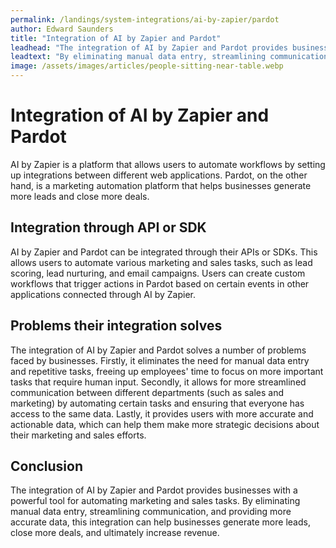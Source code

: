 ```yaml
---
permalink: /landings/system-integrations/ai-by-zapier/pardot
author: Edward Saunders
title: "Integration of AI by Zapier and Pardot"
leadhead: "The integration of AI by Zapier and Pardot provides businesses with a powerful tool for automating marketing and sales tasks"
leadtext: "By eliminating manual data entry, streamlining communication, and providing more accurate data, this integration can help businesses generate more leads, close more deals, and ultimately increase revenue."
image: /assets/images/articles/people-sitting-near-table.webp
---
```

<div class="arttext">	<h1>Integration of AI by Zapier and Pardot</h1>
	<p>AI by Zapier is a platform that allows users to automate workflows by setting up integrations between different web applications. Pardot, on the other hand, is a marketing automation platform that helps businesses generate more leads and close more deals. </p>
	<h2>Integration through API or SDK</h2>
	<p>AI by Zapier and Pardot can be integrated through their APIs or SDKs. This allows users to automate various marketing and sales tasks, such as lead scoring, lead nurturing, and email campaigns. Users can create custom workflows that trigger actions in Pardot based on certain events in other applications connected through AI by Zapier. </p>
	<h2>Problems their integration solves</h2>
	<p>The integration of AI by Zapier and Pardot solves a number of problems faced by businesses. Firstly, it eliminates the need for manual data entry and repetitive tasks, freeing up employees' time to focus on more important tasks that require human input. Secondly, it allows for more streamlined communication between different departments (such as sales and marketing) by automating certain tasks and ensuring that everyone has access to the same data. Lastly, it provides users with more accurate and actionable data, which can help them make more strategic decisions about their marketing and sales efforts. </p>
	<h2>Conclusion</h2>
	<p>The integration of AI by Zapier and Pardot provides businesses with a powerful tool for automating marketing and sales tasks. By eliminating manual data entry, streamlining communication, and providing more accurate data, this integration can help businesses generate more leads, close more deals, and ultimately increase revenue. </p>
</div>